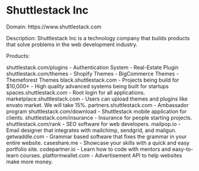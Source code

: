 <h1>Shuttlestack Inc</h1>

<p>Domain: https://www.shuttlestack.com</p>

<p>Description: Shuttlestack Inc is a technology company that builds products that solve problems in the web development industry.</p> 

<p>Products:</p>
shuttlestack.com/plugins
	- Authentication System
	- Real-Estate Plugin
shuttlestack.com/themes
	- Shopify Themes
	- BigCommerce Themes
	- Themeforest Themes
black.shuttlestack.com
	- Projects being build for $10,000+
	- High quality advanced systems being built for startups
spaces.shuttlestack.com
	- Root login for all applications.
marketplace.shuttlestack.com
	- Users can upload themes and plugins like envato market. We will take 15%.
partners.shuttlestack.com
	- Ambassador program
shuttlestack.com/download
	- Shuttlestack mobile application for clients.
shuttlestack.com/insurance
	- Insurance for people starting projects.	
shuttlestack.com/rank
	- SEO software for web developers.
mailpop.io
	- Email designer that integrates with mailchimp, sendgrid, and mailgun.
getwaddle.com
	- Grammar based software that fixes the grammar in your entire website.
caseshare.me
	- Showcase your skills with a quick and easy portfolio site.
codepartner.io
	- Learn how to code with mentors and easy-to-learn courses.
platformwallet.com
	- Advertisement API to help websites make more money.
